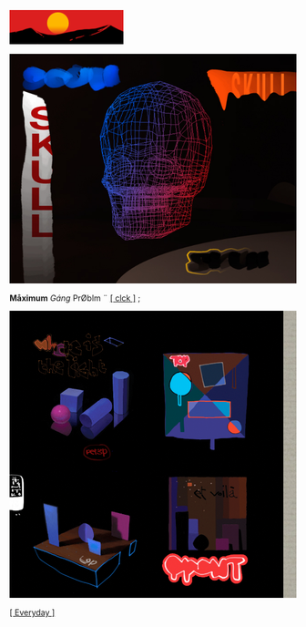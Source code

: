 ![](c-14.gif)

![](pix/skull_027.png)

**Måximum** *Gáng* PrØblm ¨ [[ clck ]](https://ioinformatics.org/files/ioi1991round2.pdf) ;

![](pix/Study5.png)

[[ Everyday ]](https://youtu.be/owE3nSQsuEM)
